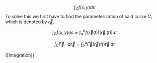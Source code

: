 

$$\int_Cf(x,y)ds$$
To solve this we first have to find the parameterization of said curve  $C$, which is denoted by $\vec{r}$.

$$\int_Cf(x, y)ds=\int_a^bf(\vec{r}(t))|\vec{r}'(t)|dt$$

$$\int_C \vec{F} \cdot d \vec{r} = \int^a_b  \vec{F}(\vec{r}(t))\vec{r}'dt$$



[[Integration]]